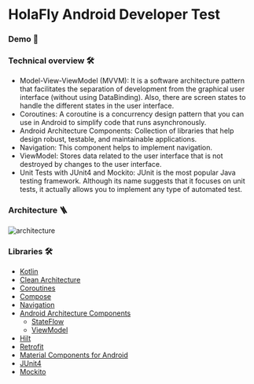 # HolaFly Android Developer Test

### Demo 📲



### Technical overview 🛠

- Model-View-ViewModel (MVVM): It is a software architecture pattern that facilitates the separation of development from the graphical user interface (without using DataBinding). Also, there are screen states to handle the different states in the user interface.
- Coroutines: A coroutine is a concurrency design pattern that you can use in Android to simplify code that runs asynchronously.
- Android Architecture Components: Collection of libraries that help design robust, testable, and maintainable applications.
- Navigation: This component helps to implement navigation.
- ViewModel: Stores data related to the user interface that is not destroyed by changes to the user interface.
- Unit Tests with JUnit4 and Mockito: JUnit is the most popular Java testing framework. Although its name suggests that it focuses on unit tests, it actually allows you to implement any type of automated test.

### Architecture 🪜

![architecture](https://user-images.githubusercontent.com/5515818/222506562-3255c4c4-6cce-43fb-9993-d10183924865.png)

### Libraries 🛠

- [Kotlin](https://kotlinlang.org/) 
- [Clean Architecture](https://developer.android.com/topic/architecture)
- [Coroutines](https://kotlinlang.org/docs/reference/coroutines-overview.html) 
- [Compose](https://developer.android.com/jetpack/compose) 
- [Navigation](https://developer.android.com/guide/navigation)
- [Android Architecture Components](https://developer.android.com/topic/libraries/architecture) 
  - [StateFlow](https://kotlinlang.org/api/kotlinx.coroutines/kotlinx-coroutines-core/kotlinx.coroutines.flow/-state-flow/)
  - [ViewModel](https://developer.android.com/topic/libraries/architecture/viewmodel)
- [Hilt](https://dagger.dev/hilt/)
- [Retrofit](https://square.github.io/retrofit/)
- [Material Components for Android](https://github.com/material-components/material-components-android) 
- [JUnit4](https://junit.org/junit4/) 
- [Mockito](https://site.mockito.org/) 
